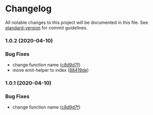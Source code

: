 # Changelog

All notable changes to this project will be documented in this file. See [standard-version](https://github.com/conventional-changelog/standard-version) for commit guidelines.

### 1.0.2 (2020-04-10)


### Bug Fixes

* change function name ([c8d9d7f](https://github.com/ozum/vue-emit-helper/commit/c8d9d7f936556bf10298a5b5455d69043acc7231))
* move emit-helper to index ([88419de](https://github.com/ozum/vue-emit-helper/commit/88419de71310b732328f9500d9eb07167b9b63de))

### 1.0.1 (2020-04-10)


### Bug Fixes

* change function name ([c8d9d7f](https://github.com/ozum/vue-emit-helper/commit/c8d9d7f936556bf10298a5b5455d69043acc7231))
